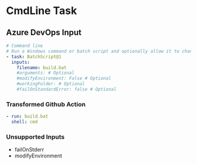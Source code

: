 # CmdLine Task

## Azure DevOps Input

```yaml
# Command line
# Run a Windows command or batch script and optionally allow it to change the environment
- task: BatchScript@1
  inputs:
    filename: build.bat
    #arguments: # Optional
    #modifyEnvironment: False # Optional
    #workingFolder: # Optional
    #failOnStandardError: false # Optional
```

### Transformed Github Action

```yaml
- run: build.bat
  shell: cmd
```

### Unsupported Inputs

- failOnStderr
- modifyEnvironment
